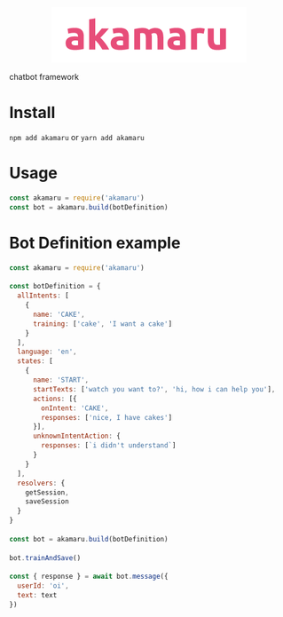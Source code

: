 <p alt="Logo" align="center">
  <img src="./logo.png" />
</p>

chatbot framework

# Install
`npm add akamaru` or `yarn add akamaru`

# Usage

```javascript
const akamaru = require('akamaru')
const bot = akamaru.build(botDefinition)


```

# Bot Definition example

```javascript
const akamaru = require('akamaru')

const botDefinition = {
  allIntents: [
    {
      name: 'CAKE',
      training: ['cake', 'I want a cake']
    }
  ],
  language: 'en',
  states: [
    {
      name: 'START',
      startTexts: ['watch you want to?', 'hi, how i can help you'],
      actions: [{
        onIntent: 'CAKE',
        responses: ['nice, I have cakes']
      }],
      unknownIntentAction: {
        responses: [`i didn't understand`]
      }
    }
  ],
  resolvers: {
    getSession,
    saveSession
  }
}

const bot = akamaru.build(botDefinition)

bot.trainAndSave()

const { response } = await bot.message({
  userId: 'oi',
  text: text
})
```

  
